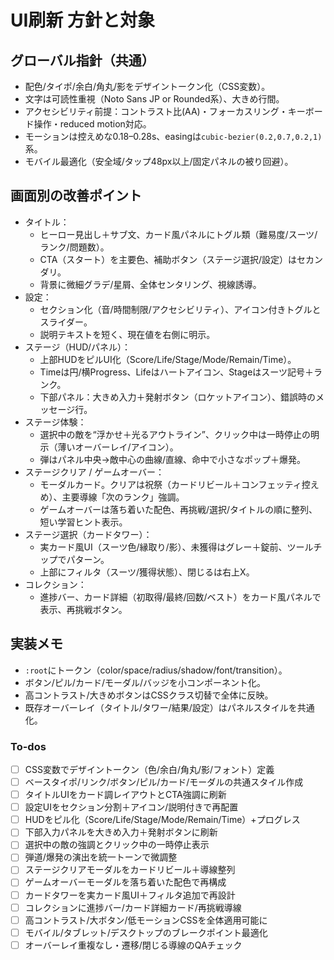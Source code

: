 <!-- 5716efb0-aca7-4939-88fc-034214646cb5 3dc94346-5d61-42d3-a98b-1fb4b325fa4a -->
# UI刷新 方針と対象

## グローバル指針（共通）
- 配色/タイポ/余白/角丸/影をデザイントークン化（CSS変数）。
- 文字は可読性重視（Noto Sans JP or Rounded系）、大きめ行間。
- アクセシビリティ前提：コントラスト比(AA)・フォーカスリング・キーボード操作・reduced motion対応。
- モーションは控えめな0.18–0.28s、easingは`cubic-bezier(0.2,0.7,0.2,1)`系。
- モバイル最適化（安全域/タップ48px以上/固定パネルの被り回避）。

## 画面別の改善ポイント
- タイトル：
  - ヒーロー見出し＋サブ文、カード風パネルにトグル類（難易度/スーツ/ランク/問題数）。
  - CTA（スタート）を主要色、補助ボタン（ステージ選択/設定）はセカンダリ。
  - 背景に微細グラデ/星屑、全体センタリング、視線誘導。
- 設定：
  - セクション化（音/時間制限/アクセシビリティ）、アイコン付きトグルとスライダー。
  - 説明テキストを短く、現在値を右側に明示。
- ステージ（HUD/パネル）：
  - 上部HUDをピルUI化（Score/Life/Stage/Mode/Remain/Time）。
  - Timeは円/横Progress、Lifeはハートアイコン、Stageはスーツ記号＋ランク。
  - 下部パネル：大きめ入力＋発射ボタン（ロケットアイコン）、錯誤時のメッセージ行。
- ステージ体験：
  - 選択中の敵を“浮かせ＋光るアウトライン”、クリック中は一時停止の明示（薄いオーバーレイ/アイコン）。
  - 弾はパネル中央→敵中心の曲線/直線、命中で小さなポップ＋爆発。
- ステージクリア / ゲームオーバー：
  - モーダルカード。クリアは祝祭（カードリビール＋コンフェッティ控えめ）、主要導線「次のランク」強調。
  - ゲームオーバーは落ち着いた配色、再挑戦/選択/タイトルの順に整列、短い学習ヒント表示。
- ステージ選択（カードタワー）：
  - 実カード風UI（スーツ色/縁取り/影）、未獲得はグレー＋錠前、ツールチップでパターン。
  - 上部にフィルタ（スーツ/獲得状態）、閉じるは右上X。
- コレクション：
  - 進捗バー、カード詳細（初取得/最終/回数/ベスト）をカード風パネルで表示、再挑戦ボタン。

## 実装メモ
- `:root`にトークン（color/space/radius/shadow/font/transition）。
- ボタン/ピル/カード/モーダル/バッジを小コンポーネント化。
- 高コントラスト/大きめボタンはCSSクラス切替で全体に反映。
- 既存オーバーレイ（タイトル/タワー/結果/設定）はパネルスタイルを共通化。

### To-dos

- [ ] CSS変数でデザイントークン（色/余白/角丸/影/フォント）定義
- [ ] ベースタイポ/リンク/ボタン/ピル/カード/モーダルの共通スタイル作成
- [ ] タイトルUIをカード調レイアウトとCTA強調に刷新
- [ ] 設定UIをセクション分割＋アイコン/説明付きで再配置
- [ ] HUDをピル化（Score/Life/Stage/Mode/Remain/Time）+プログレス
- [ ] 下部入力パネルを大きめ入力＋発射ボタンに刷新
- [ ] 選択中の敵の強調とクリック中の一時停止表示
- [ ] 弾道/爆発の演出を統一トーンで微調整
- [ ] ステージクリアモーダルをカードリビール＋導線整列
- [ ] ゲームオーバーモーダルを落ち着いた配色で再構成
- [ ] カードタワーを実カード風UI＋フィルタ追加で再設計
- [ ] コレクションに進捗バー/カード詳細カード/再挑戦導線
- [ ] 高コントラスト/大ボタン/低モーションCSSを全体適用可能に
- [ ] モバイル/タブレット/デスクトップのブレークポイント最適化
- [ ] オーバーレイ重複なし・遷移/閉じる導線のQAチェック